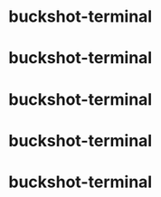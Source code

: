# buckshot-terminal
# buckshot-terminal
# buckshot-terminal
# buckshot-terminal
# buckshot-terminal
